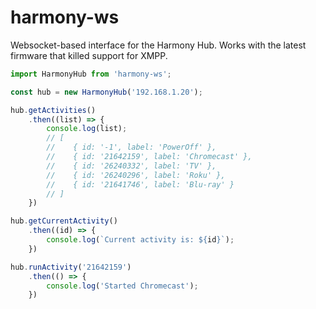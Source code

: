 # harmony-ws

Websocket-based interface for the Harmony Hub. Works with the latest firmware that killed support for XMPP.

```javascript
import HarmonyHub from 'harmony-ws';

const hub = new HarmonyHub('192.168.1.20');

hub.getActivities()
    .then((list) => {
        console.log(list);
        // [
        //    { id: '-1', label: 'PowerOff' },
        //    { id: '21642159', label: 'Chromecast' },
        //    { id: '26240332', label: 'TV' },
        //    { id: '26240296', label: 'Roku' },
        //    { id: '21641746', label: 'Blu-ray' }
        // ]
    })

hub.getCurrentActivity()
    .then((id) => {
        console.log(`Current activity is: ${id}`);
    })

hub.runActivity('21642159')
    .then(() => {
        console.log('Started Chromecast');
    })
```
